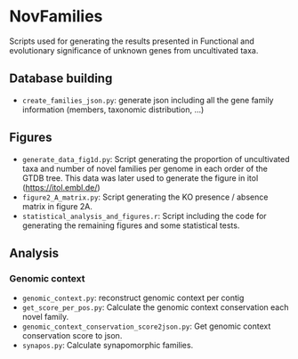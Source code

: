 # NovFamilies
Scripts used for generating the results presented in Functional and evolutionary significance of unknown genes from uncultivated taxa.

## Database building

- ``create_families_json.py``: generate json including all the gene family information (members, taxonomic distribution, ...)

## Figures

- ``generate_data_fig1d.py``: Script generating the proportion of uncultivated taxa and number of novel families per genome in each order of the GTDB tree. This data was later used to generate the figure in itol (https://itol.embl.de/) 
- ``figure2_A_matrix.py``: Script generating the KO presence / absence matrix in figure 2A.
- ``statistical_analysis_and_figures.r``: Script including the code for generating the remaining figures and some statistical tests. 

## Analysis

### Genomic context
- ``genomic_context.py``: reconstruct genomic context per contig
- ``get_score_per_pos.py``: Calculate the genomic context conservation each novel family.
- ``genomic_context_conservation_score2json.py``: Get genomic context conservation score to json. 
- ``synapos.py``: Calculate synapomorphic families. 
